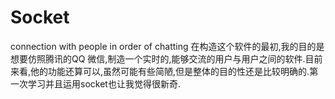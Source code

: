 # Socket
 connection with people in order of chatting
在构造这个软件的最初,我的目的是想要仿照腾讯的QQ 微信,制造一个实时的,能够交流的用户与用户之间的软件.目前来看,他的功能还算可以,虽然可能有些简陋,但是整体的目的性还是比较明确的.第一次学习并且运用socket也让我觉得很新奇.

